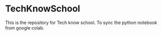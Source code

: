 # TechKnowSchool
This is the repository for Tech know school. To sync the python notebook from google colab.
